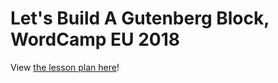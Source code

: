 # Let's Build A Gutenberg Block, WordCamp EU 2018

View [the lesson plan here](https://laras126.github.io/wceu-2018/)!